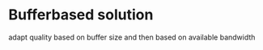 Bufferbased solution
======
adapt quality based on buffer size and then based on available bandwidth